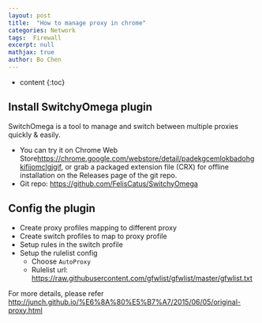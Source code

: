 ```yaml
---
layout: post
title:  "How to manage proxy in chrome"
categories: Network
tags:  Firewall
excerpt: null
mathjax: true
author: Bo Chen
---
```


* content
{:toc}

## Install SwitchyOmega plugin

SwitchOmega is a tool to manage and switch between multiple proxies quickly & easily.

* You can try it on Chrome Web Store<https://chrome.google.com/webstore/detail/padekgcemlokbadohgkifijomclgjgif>, or grab a packaged extension file (CRX) for offline installation on the Releases page of the git repo.
* Git repo: <https://github.com/FelisCatus/SwitchyOmega>

## Config the plugin

* Create proxy profiles mapping to different proxy
* Create switch profiles to map to proxy profile
* Setup rules in the switch profile
* Setup the rulelist config
  * Choose `AutoProxy`
  * Rulelist url: <https://raw.githubusercontent.com/gfwlist/gfwlist/master/gfwlist.txt>

For more details, please refer <http://junch.github.io/%E6%8A%80%E5%B7%A7/2015/06/05/original-proxy.html>
